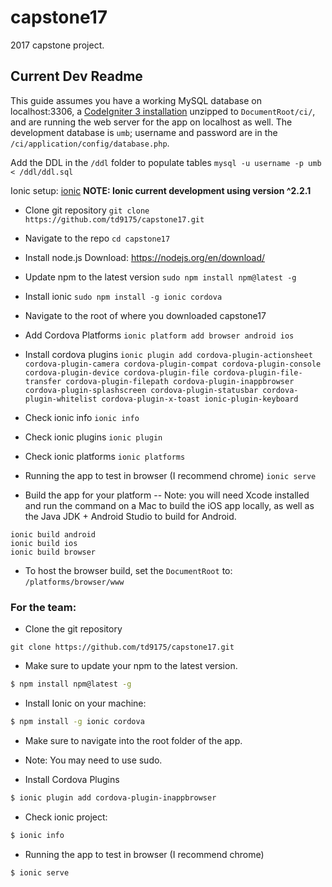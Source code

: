 # capstone17
2017 capstone project.

## Current Dev Readme

This guide assumes you have a working MySQL database on localhost:3306, a [CodeIgniter 3 installation](https://www.codeigniter.com/download) unzipped to ```DocumentRoot/ci/```, and are running the web server for the app on localhost as well. The development database is ```umb```; username and password are in the ```/ci/application/config/database.php```.

Add the DDL in the ```/ddl``` folder to populate tables
```mysql -u username -p umb < /ddl/ddl.sql```

Ionic setup: [ionic](http://www.ionicframework.com)
**NOTE: Ionic current development using version ^2.2.1**
- Clone git repository 
```git clone https://github.com/td9175/capstone17.git```

- Navigate to the repo
```cd capstone17```
- Install node.js 
  Download: https://nodejs.org/en/download/
- Update npm to the latest version
```sudo npm install npm@latest -g```
- Install ionic
```sudo npm install -g ionic cordova``` 
- Navigate to the root of where you downloaded capstone17
- Add Cordova Platforms
```ionic platform add browser android ios```
- Install cordova plugins
```ionic plugin add cordova-plugin-actionsheet cordova-plugin-camera cordova-plugin-compat cordova-plugin-console cordova-plugin-device cordova-plugin-file cordova-plugin-file-transfer cordova-plugin-filepath cordova-plugin-inappbrowser cordova-plugin-splashscreen cordova-plugin-statusbar cordova-plugin-whitelist cordova-plugin-x-toast ionic-plugin-keyboard```
- Check ionic info 
  ```ionic info```
- Check ionic plugins
```ionic plugin```
- Check ionic platforms
```ionic platforms```
- Running the app to test in browser (I recommend chrome)
```ionic serve```

- Build the app for your platform
-- Note: you will need Xcode installed and run the command on a Mac to build the iOS app locally, as well as the Java JDK + Android Studio to build for Android.
```
ionic build android
ionic build ios
ionic build browser
```

- To host the browser build, set the
```DocumentRoot``` to: ```/platforms/browser/www```

### For the team:
- Clone the git repository
```
git clone https://github.com/td9175/capstone17.git
```

- Make sure to update your npm to the latest version.
```bash
$ npm install npm@latest -g
```

- Install Ionic on your machine:
```bash
$ npm install -g ionic cordova
```

- Make sure to navigate into the root folder of the app. 

- Note: You may need to use sudo.

- Install Cordova Plugins
```bash
$ ionic plugin add cordova-plugin-inappbrowser
```

- Check ionic project:
```bash
$ ionic info
```

- Running the app to test in browser (I recommend chrome)
```bash
$ ionic serve
```
